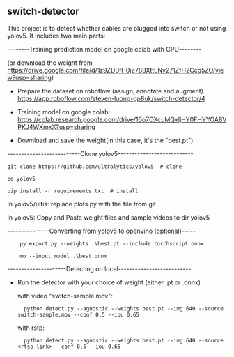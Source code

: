 ## switch-detector

This project is to detect whether cables are plugged into switch or not using yolov5.
It includes two main parts:

--------Training prediction model on google colab with GPU--------

(or download the weight from https://drive.google.com/file/d/1z9ZDBfH0jZ788XttENy271ZfH2Ccq5ZO/view?usp=sharing)

+ Prepare the dataset on roboflow (assign, annotate and augment)
	https://app.roboflow.com/steven-luong-gp8uk/switch-detector/4

+ Training model on google colab:
	https://colab.research.google.com/drive/16o7OXcuMQxIjHY0FHYYOA8VPKJ4WXmxX?usp=sharing

+ Download and save the weight(in this case, it's the "best.pt")

--------------------------Clone yolov5---------------------------
	
	git clone https://github.com/ultralytics/yolov5  # clone

	cd yolov5
	
	pip install -r requirements.txt  # install

In yolov5/ultis:
	replace plots.py with the file from git.

In yolov5:
	Copy and Paste weight files and sample videos to dir yolov5

---------------Converting from yolov5 to openvino (optional)-----

 		
		py export.py --weights .\best.pt --include torchscript onnx

		mo --input_model .\best.onnx
   
---------------------Detecting on local--------------------------
+ Run the detector with your choice of weight (either .pt or .onnx)

	with video "switch-sample.mov": 
	
		python detect.py --agnostic --weights best.pt --img 640 --source switch-sample.mov --conf 0.5 --iou 0.65

	with rstp:
		
		python detect.py --agnostic --weights best.pt --img 640 --source <rtsp-link> --conf 0.5 --iou 0.65

